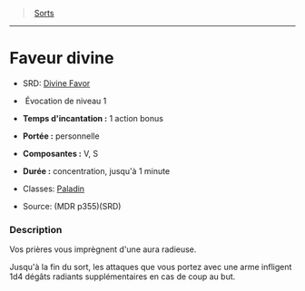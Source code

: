 ﻿> [Sorts](hd_spells.md)

---

# Faveur divine

- SRD: [Divine Favor](srd_spells_divine_favor.md)

-  Évocation de niveau 1

- **Temps d'incantation :** 1 action bonus

- **Portée :** personnelle

- **Composantes :** V, S</Components-->

- **Durée :** concentration, jusqu'à 1 minute

- Classes: [Paladin](hd_paladin.md)

- Source: (MDR p355)(SRD)

### Description

Vos prières vous imprègnent d'une aura radieuse.

Jusqu'à la fin du sort, les attaques que vous portez avec une arme infligent 1d4 dégâts radiants supplémentaires en cas de coup au but.

